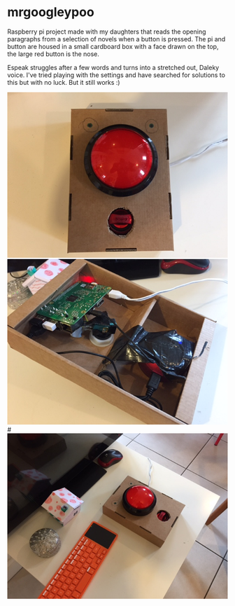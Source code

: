 # mrgoogleypoo
Raspberry pi project made with my daughters that reads the opening paragraphs from a selection of novels when a button is pressed. The pi and button are housed in a small cardboard box with a face drawn on the top, the large red button is the nose. 

Espeak struggles after a few words and turns into a stretched out, Daleky voice. I've tried playing with the settings and have searched for solutions to this but with no luck. But it still works :)

![pic](/MrGoogleyPoo.jpg)
![pic2](/GoogleyInsides.jpg)
#![pic3](/Googley2.jpg)
